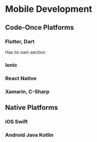 # Mobile Development

## Code-Once Platforms

### Flutter, Dart

Has its own section.

### Ionic

### React Native

### Xamarin, C-Sharp

## Native Platforms

### iOS Swift

### Android Java Kotlin
